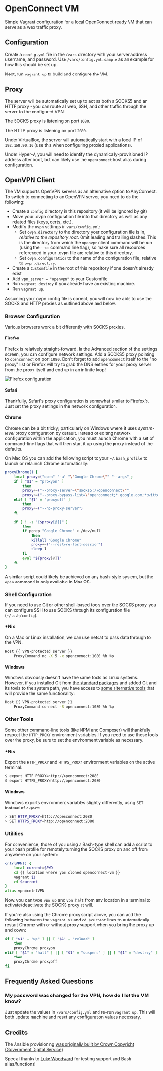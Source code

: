 OpenConnect VM
==============

Simple Vagrant configuration for a local OpenConnect-ready VM that can serve as a web traffic proxy.

Configuration
-------------

Create a `config.yml` file in the `/vars` directory with your server address, username, and password. Use `/vars/config.yml.sample` as an example for how this should be set up.

Next, run `vagrant up` to build and configure the VM.

Proxy
-----------

The server will be automatically set up to act as both a SOCKS5 and an HTTP proxy - you can route all web, SSH, and other traffic through the server to the configured VPN.

The SOCKS proxy is listening on port `1080`.

The HTTP proxy is listening on port `2080`.

Under VirtualBox, the server will automatically start with a local IP of `192.168.90.10` (use this when configuring proxied applications).

Under Hyper-V, you will need to identify the dynamically-provisioned IP address after boot, but can likely use the `openconnect` host alias during configuration.

OpenVPN Client
--------------

The VM supports OpenVPN servers as an alternative option to AnyConnect. To switch to connecting to an OpenVPN server, you need to do the following:

- Create a `config` directory in this repository (it will be ignored by git)
- Move your .ovpn configuration file into that directory as well as any related files (keys, certs, etc.).
- Modify the `ovpn` settings in `vars/config.yml`:
  - Set `ovpn.directory` to the directory your configuration file is in, *relative to the repository root*. Omit leading and trailing slashes. This is the directory from which the `openvpn` client command will be run (using the `--cd` command line flag), so make sure all resources referenced in your .ovpn file are relative to this directory.
  - Set `ovpn.configuration` to the name of the configuration file, relative to `ovpn.directory`.
- Create a `Customfile` in the root of this repository if one doesn't already exist
- Add `vpn_server = "openvpn"` to your Customfile
- Run `vagrant destroy` if you already have an existing machine.
- Run `vagrant up`.

Assuming your ovpn config file is correct, you will now be able to use the SOCKS and HTTP proxies as outlined above and below.

### Browser Configuration

Various browsers work a bit differently with SOCKS proxies.

#### Firefox

Firefox is relatively straight-forward. In the Advanced section of the settings screen, you can configure network settings. Add a SOCKS5 proxy pointing to `openconnect` on port `1080`. Don't forget to add `openconnect` itself to the "no proxy" list or Firefox will try to grab the DNS entries for your proxy server from the proxy itself and end up in an infinite loop!

![Firefox configuration](https://s3.amazonaws.com/uploads.hipchat.com/52421/365110/YbBNENfUGjXl60L/upload.png)

#### Safari

Thankfully, Safari's proxy configuration is somewhat similar to Firefox's. Just set the proxy settings in the network configuration.

#### Chrome

Chrome can be a bit tricky; particularly on Windows where it uses _system-level_ proxy configuration by default. Instead of editing network configuration within the application, you must launch Chrome with a set of command-line flags that will then start it up using the proxy instead of the defaults.

On Mac OS you can add the following script to your `~/.bash_profile` to launch or relaunch Chrome automatically:

```sh
proxyChrome() {
	local proxy=("open" "-a" "\"Google Chrome\"" "--args");
	if [ "$1" = "proxyon" ]
		then
		proxy+=("--proxy-server=\"socks5://openconnect\"")
		proxy+=("--proxy-bypass-list=\"openconnect;*.google.com;*twitter.com;*facebook.com;localhost;127.0.0.1\"")
	elif [ "$1" = "proxyoff" ]
		then
		proxy+=("--no-proxy-server")
	fi

	if [ ! -z "{$proxy[@]}" ]
		then
		if pgrep "Google Chrome" > /dev/null
			then
			killall "Google Chrome"
			proxy+=("--restore-last-session")
			sleep 1
		fi
		eval "${proxy[@]}"
	fi
}
```

A similar script could likely be achieved on any bash-style system, but the `open` command is only available in Mac OS.

### Shell Configuration

If you need to use Git or other shell-based tools over the SOCKS proxy, you can configure SSH to use SOCKS through its 
 configuration file (`~/.ssh/config`).
 
#### *Nix

On a Mac or Linux installation, we can use netcat to pass data through to the VPN.

```sh
Host {{ VPN-protected server }}
	ProxyCommand nc -X 5 -x openconnect:1080 %h %p
```

#### Windows

Windows obviously doesn't have the same tools as Linux systems. However, if you installed Git from [the standard packages](https://git-scm.com/downloads) and added Git and its tools to the system path, you have access to [some alternative tools](http://ttmm.io/tech/linux-flavored-windows/) that will provide the same functionality:

```sh
Host {{ VPN-protected server }}
	ProxyCommand connect -S openconnect:1080 %h %p
```	

### Other Tools

Some other command-line tools (like NPM and Composer) will thankfully respect the `HTTP_PROXY` environment variables. If you need to use these tools over the proxy, be sure to set the environment variable as necessary.

#### *Nix

Export the `HTTP_PROXY` and `HTTPS_PROXY` environment variables on the active terminal:

```sh
$ export HTTP_PROXY=http://openconnect:2080
$ export HTTPS_PROXY=http://openconnect:2080
```

#### Windows

Windows exports environment variables slightly differently, using `SET` instead of `export`:

```sh
> SET HTTP_PROXY=http://openconnect:2080
> SET HTTPS_PROXY=http://openconnect:2080
```

### Utilities

For convenience, those of you using a Bash-type shell can add a script to your bash profile for remotely turning the SOCKS proxy on and off from anywhere on your system:

```sh
cntrlVPN() {
	local current=$PWD
	cd {{ location where you cloned openconnect-vm }}
	vagrant $1
	cd $current
}
alias vpn=cntrlVPN
```

Now, you can type `vpn up` and `vpn halt` from any location in a terminal to activate/deactivate the SOCKS proxy at will.

If you're also using the Chrome proxy script above, you can add the following between the `vagrant $1` and `cd $current` lines to automatically restart Chrome with or without proxy support when you bring the proxy up and down:

```sh
if [ "$1" = "up" ] || [ "$1" = "reload" ]
	then
	proxyChrome proxyon
elif [ "$1" = "halt" ] || [ "$1" = "suspend" ] || [ "$1" = "destroy" ]
	then
	proxyChrome proxyoff
fi
```

Frequently Asked Questions
--------------------------

### My password was changed for the VPN, how do I let the VM know?

Just update the values in `/vars/config.yml` and re-run `vagrant up`. This will both update machine and reset any configuration values necessary.

Credits
-------

The Ansible provisioning [was originally built by Crown Copyright (Government Digital Service)](https://github.com/alphagov/ansible-role-openconnect)

Special thanks to [Luke Woodward](https://github.com/lkwdwrd) for testing support and Bash alias/functions!
